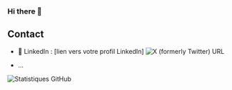 ### Hi there 👋


## Contact

- 💬 LinkedIn : [lien vers votre profil LinkedIn]
![X (formerly Twitter) URL](https://img.shields.io/twitter/url?url=https%3A%2F%2Ftwitter.com%2FGonniSketch)


- ...



![Statistiques GitHub](https://github-readme-stats.vercel.app/api?username=G0nni&show_icons=true&theme=radical)

<!--
**G0nni/G0nni** is a ✨ _special_ ✨ repository because its `README.md` (this file) appears on your GitHub profile.

Here are some ideas to get you started:

- 🔭 I’m currently working on ...
- 🌱 I’m currently learning ...
- 👯 I’m looking to collaborate on ...
- 🤔 I’m looking for help with ...
- 💬 Ask me about ...
- 📫 How to reach me: ...
- 😄 Pronouns: ...
- ⚡ Fun fact: ...
-->
